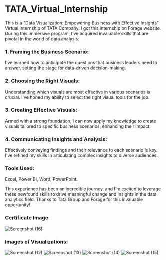 # TATA_Virtual_Internship
This is a "Data Visualization: Empowering Business with Effective Insights" Virtual Internship of TATA Company. I got this internship on Forage website.
During this immersive program, I've acquired invaluable skills that are pivotal in the world of data analysis:

### 1. Framing the Business Scenario: 
I've learned how to anticipate the questions that business leaders need to answer, setting the stage for data-driven decision-making.

### 2. Choosing the Right Visuals: 
Understanding which visuals are most effective in various scenarios is crucial. I've honed my ability to select the right visual tools for the job.

### 3. Creating Effective Visuals: 
Armed with a strong foundation, I can now apply my knowledge to create visuals tailored to specific business scenarios, enhancing their impact.

### 4. Communicating Insights and Analysis: 
Effectively conveying findings and their relevance to each scenario is key. I've refined my skills in articulating complex insights to diverse audiences.

### Tools Used:
Excel,
Power BI,
Word,
PowerPoint.

This experience has been an incredible journey, and I'm excited to leverage these newfound skills to drive meaningful change and insights in the data analytics field. Thanks to Tata Group and Forage for this invaluable opportunity!

### Certificate Image
![Screenshot (16)](https://github.com/Aayush2k23/TATA_Virtual_Internship/assets/131526402/86eee8cd-f4a5-4ff0-88e9-bf23d2a616cd)


### Images of Visualizations:
![Screenshot (12)](https://github.com/Aayush2k23/TATA_Virtual_Internship/assets/131526402/bce0483d-2b56-49d8-8702-9b3a929ce4d0)
![Screenshot (13)](https://github.com/Aayush2k23/TATA_Virtual_Internship/assets/131526402/d07e8e22-4693-45eb-96ad-dbf1b4b2cf4d)
![Screenshot (14)](https://github.com/Aayush2k23/TATA_Virtual_Internship/assets/131526402/28e839f8-2a64-4eec-92e2-2c1707583cd4)
![Screenshot (15)](https://github.com/Aayush2k23/TATA_Virtual_Internship/assets/131526402/6ab8f144-f35c-4aee-97fd-f2ffe3235797)
